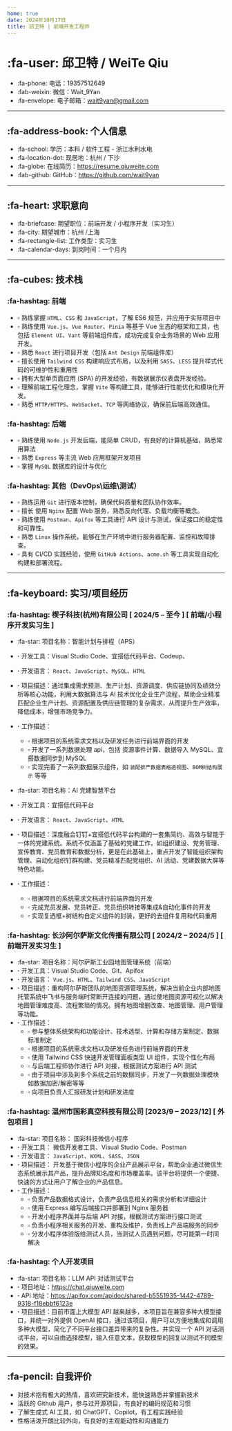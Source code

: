 ```yaml
---
home: true
date: 2024年10月17日
title: 邱卫特 | 前端开发工程师
---
```


# :fa-user: 邱卫特 / WeiTe Qiu

-   :fa-phone: 电话：19357512649
-   :fab-weixin: 微信：Wait_9Yan
-   :fa-envelope: 电子邮箱：<wait9yan@gmail.com>

---

## :fa-address-book: 个人信息

-   :fa-school: 学历：本科 / 软件工程 - 浙江水利水电
-   :fa-location-dot: 现居地：杭州 / 下沙
-   :fa-globe: 在线简历：<https://resume.qiuweite.com>
-   :fab-github: GitHub：<https://github.com/wait9yan>

---

## :fa-heart: 求职意向

-   :fa-briefcase: 期望职位：前端开发 / 小程序开发（实习生）
-   :fa-city: 期望城市：杭州 /上海
-   :fa-rectangle-list: 工作类型：实习生
-   :fa-calendar-days: 到岗时间：一个月内

---

## :fa-cubes: 技术栈

### :fa-hashtag: 前端

-   ▫️ 熟练掌握 `HTML`、`CSS` 和 `JavaScript`，了解 ES6 规范，并应用于实际项目中
-   ▫️ 熟练使用 `Vue.js`、`Vue Router`、`Pinia` 等基于 Vue 生态的框架和工具，也包括 `Element UI`、`Vant` 等前端组件库，成功完成复杂业务场景的 Web 应用开发。
-   ▫️ 熟悉 `React` 进行项目开发（包括 `Ant Design` 前端组件库）
-   ▫️ 擅长使用 `Tailwind CSS` 构建响应式布局，以及利用 `SASS`、`LESS` 提升样式代码的可维护性和重用性
-   ▫️ 拥有大型单页面应用 (SPA) 的开发经验，有数据展示仪表盘开发经验。
-   ▫️ 理解前端工程化理念，掌握 `Vite` 等构建工具，能够进行性能优化和模块化开发。
-   ▫️ 熟悉 `HTTP/HTTPS`、`WebSocket`、`TCP` 等网络协议，确保前后端高效通信。

### :fa-hashtag: 后端

-   ▫️ 熟练使用 `Node.js` 开发后端，能简单 CRUD，有良好的计算机基础，熟悉常用算法
-   ▫️ 熟悉 `Express` 等主流 Web 应用框架开发项目
-   ▫️ 掌握 `MySQL` 数据库的设计与优化

### :fa-hashtag: 其他（DevOps\运维\测试）

-   ▫️ 熟练运用 `Git` 进行版本控制，确保代码质量和团队协作效率。
-   ▫️ 擅长 使用 `Nginx` 配置 Web 服务，熟悉反向代理、负载均衡等概念。
-   ▫️ 熟练使用 `Postman`、`Apifox` 等工具进行 API 设计与测试，保证接口的稳定性和可靠性。
-   ▫️ 熟悉 `Linux` 操作系统，能够在生产环境中进行服务器配置、监控和故障排查。
-   ▫️ 具有 CI/CD 实践经验，使用 `GitHub Actions`、`acme.sh` 等工具实现自动化构建和部署流程。

---

## :fa-keyboard: 实习/项目经历

### :fa-hashtag: 楔子科技(杭州)有限公司 [ 2024/5 – 至今 ] [ 前端/小程序开发实习生 ]

-   :fa-star: 项目名称：智能计划与排程（APS）
-   **·** 开发工具：Visual Studio Code、宜搭低代码平台、Codeup、
-   **·** 开发语言： `React`、`JavaScript`、`MySQL`、`HTML`
-   **·** 项目描述：通过集成需求预测、生产计划、资源调度、供应链协同及绩效分析等核心功能，利用大数据算法与 AI 技术优化企业生产流程，帮助企业精准匹配企业生产计划、资源配置及供应链管理的复杂需求，从而提升生产效率，降低成本，增强市场竞争力。
-   **·** 工作描述：

    -   ▫️ 根据项目的系统需求文档以及研发任务进行前端界面的开发
    -   ▫️ 开发了一系列数据处理 api，包括 资源事件计算、数据导入 MySQL、宜搭数据同步到 MySQL
    -   ▫️ 实现完善了一系列数据展示组件，如 `装配排产数据表格透视图`、`BOM树结构展示` 等等

-   :fa-star: 项目名称：AI 党建智慧平台
-   **·** 开发工具：宜搭低代码平台
-   **·** 开发语言： `React`、`JavaScript`、`HTML`
-   **·** 项目描述：深度融合钉钉+宜搭低代码平台构建的一套集简约、高效与智能于一体的党建系统。系统不仅涵盖了基础的党建工作，如组织建设、党务管理、宣传教育、党员教育和数据分析，更是在此基础上，重点开发了智能组织架构管理、自动化组织钉群构建、党员精准匹配党组织、AI 活动、党建数据大屏等特色功能。
-   **·** 工作描述：
    -   ▫️ 根据项目的系统需求文档进行前端界面的开发
    -   ▫️ 完成党员发展、党员转正、党员组织转接等集成&自动化事件的开发
    -   ▫️ 实现复选框+树结构自定义组件的封装，更好的去组件复用和代码重用

### :fa-hashtag: 长沙阿尔萨斯文化传播有限公司 [ 2024/2 – 2024/5 ] [ 前端开发实习生 ]

-   :fa-star: 项目名称：阿尔萨斯工业园地图管理系统（前端）
-   **·** 开发工具：Visual Studio Code、Git、Apifox
-   **·** 开发语言： `Vue.js`、`HTML`、`Tailwind CSS`、`JavaScript`
-   **·** 项目描述：重构阿尔萨斯团队的地图资源管理系统，解决当前企业内部地图托管系统中飞书与服务端时常断开连接的问题，通过使地图资源可视化以解决地图管理难度高、流程繁琐的情况。拥有地图增删改查、地图管理、用户管理等功能。
-   **·** 工作描述：
    -   ▫️ 参与整体系统架构和功能设计、技术选型、计算和存储方案制定、数据标准制定
    -   ▫️ 根据项目的系统需求文档以及研发任务进行前端界面的开发
    -   ▫️ 使用 Tailwind CSS 快速开发管理面板类型 UI 组件，实现个性化布局
    -   ▫️ 与后端工程师协作进行 API 对接，根据测试方案进行 API 测试
        <!-- - ▫️ 基于对数据安全方面的要求，通过注解实现了项目中相关表与相关字段的脱敏处理 -->
    -   ▫️ 由于项目中涉及到多个系统之前的数据同步，开发了一列数据处理模块如数据加密/解密等等
    -   ▫️ 向项目负责人汇报研发计划和研发进度

### :fa-hashtag: 温州市国彩真空科技有限公司 [2023/9 – 2023/12] [ 外包项目 ]

-   :fa-star: 项目名称： 国彩科技微信小程序
-   **·** 开发工具： 微信开发者工具、Visual Studio Code、Postman
-   **·** 开发语言： `JavaScript`、`WXML`、`SASS`、`JSON`
-   **·** 项目描述： 开发基于微信小程序的企业产品展示平台，帮助企业通过微信生态系统展示其产品，提升品牌知名度和市场覆盖率。该平台将提供一个便捷、快速的方式让用户了解企业的产品信息。
-   **·** 工作描述：
    -   ▫️ 负责产品数据格式设计，负责产品信息相关的需求分析和详细设计
    -   ▫️ 使用 Express 编写后端接口并部署到 Nginx 服务器
    -   ▫️ 开发小程序界面并与后端 API 对接，根据测试方案进行接口测试
    -   ▫️ 负责小程序相关服务的开发、重构及维护，负责线上产品端服务的同步
    -   ▫️ 分发小程序体验版给测试人员，当测试人员遇到问题，尽可能第一时间解决

### :fa-hashtag: 个人开发项目

-   :fa-star: 项目名称：LLM API 对话测试平台
-   **·** 项目地址：<https://chat.qiuweite.com>
-   **·** API 地址：<https://apifox.com/apidoc/shared-b5551935-1442-4789-9318-f18ebbf6123e>
-   **·** 项目描述：目前市面上大模型 API 越来越多，本项目旨在兼容多种大模型接口，并统一对外提供 OpenAI 接口，通过该项目，用户可以方便地集成和调用多种大模型，简化了不同平台接口差异带来的复杂性。并实现一个 API 对话测试平台，可以自由选择模型，输入任意文本，获取模型的回复以测试不同模型的效果。

---

## :fa-pencil: 自我评价

-   对技术抱有极大的热情，喜欢研究新技术，能快速熟悉并掌握新技术
-   活跃的 Github 用户，参与过开源项目，有良好的编码规范和习惯
-   了解生成式 AI 工具，如 ChatGPT、Copilot，有工程实践经验
-   性格活泼开朗比较外向，有良好的主观能动性和沟通能力
